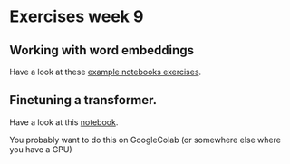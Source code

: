 # Exercises week 9

## Working with word embeddings 

Have a look at these [example notebooks exercises](../week08/exercises).

## Finetuning a transformer.

Have a look at this  [notebook](../../modules/machinelearning-text-exercises/transformers_bert_classification.ipynb).

You probably want to do this on GoogleColab (or somewhere else where you have a GPU)
